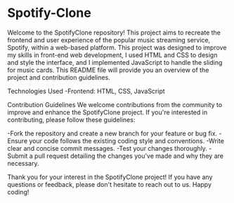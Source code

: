 # Spotify-Clone
Welcome to the SpotifyClone repository! This project aims to recreate the frontend and user experience of the popular music streaming service, Spotify, within a web-based platform. This project was designed to improve my skills in front-end web development, I used HTML and CSS to design and style the interface, and I implemented JavaScript to handle the sliding for music cards. This README file will provide you an overview of the project and contribution guidelines.

Technologies Used
-Frontend: HTML, CSS, JavaScript

Contribution Guidelines
We welcome contributions from the community to improve and enhance the SpotifyClone project. If you're interested in contributing, please follow these guidelines:

-Fork the repository and create a new branch for your feature or bug fix.
-Ensure your code follows the existing coding style and conventions.
-Write clear and concise commit messages.
-Test your changes thoroughly.
-Submit a pull request detailing the changes you've made and why they are necessary.

Thank you for your interest in the SpotifyClone project! If you have any questions or feedback, please don't hesitate to reach out to us. Happy coding!
